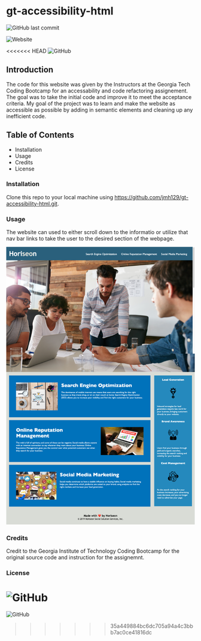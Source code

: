 # gt-accessibility-html
![GitHub last commit](https://img.shields.io/github/last-commit/jmh129/gt-accessibility-html)

![Website](https://img.shields.io/website?up_message=Link%20to%20Website&url=https%3A%2F%2Fjmh129.github.io%2Fgt-accessibility-html%2F)

<<<<<<< HEAD
![GitHub](https://img.shields.io/github/license/jmh129/gt-accessibility-html?color=success%20&logoColor=%20)

## Introduction
The code for this website was given by the Instructors at the Georgia Tech Coding Bootcamp for an accessability and code refactoring assignement. The goal was to take the initial code and improve it to meet the acceptance criteria. My goal of the project was to learn and make the website as accessible as possible by adding in semantic elements and cleaning up any inefficient code. 

## Table of Contents
- Installation
- Usage
- Credits
- License

### Installation
Clone this repo to your local machine using https://github.com/jmh129/gt-accessibility-html.git.
### Usage
The website can used to either scroll down to the informatio or utilize that nav bar links to take the user to the desired section of the webpage. 


![Alt Text](https://github.com/jmh129/gt-accessibility-html/blob/develop/assets/images/gt-accessibiliy-html.png?raw=true)

### Credits
Credit to the Georgia Institute of Technology Coding Bootcamp for the original source code and instruction for the assignemnt. 
### License
![GitHub](https://img.shields.io/github/license/jmh129/gt-accessibility-html?color=success%20&logoColor=%20)
=======
![GitHub](https://img.shields.io/github/license/jmh129/gt-accessibility-html)
>>>>>>> 35a449884bc6dc705a94a4c3bbb7ac0ce41816dc
